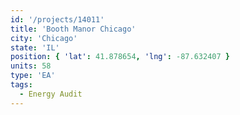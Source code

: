 ```yaml
---
id: '/projects/14011'
title: 'Booth Manor Chicago'
city: 'Chicago'
state: 'IL'
position: { 'lat': 41.878654, 'lng': -87.632407 }
units: 58
type: 'EA'
tags:
  - Energy Audit
---
```

